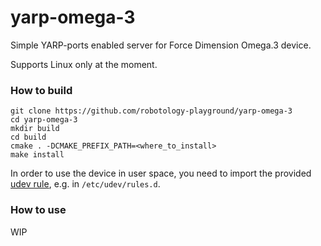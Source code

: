 yarp-omega-3
======================

Simple YARP-ports enabled server for Force Dimension Omega.3 device.

Supports Linux only at the moment.

### How to build

```
git clone https://github.com/robotology-playground/yarp-omega-3
cd yarp-omega-3
mkdir build
cd build
cmake . -DCMAKE_PREFIX_PATH=<where_to_install>
make install
```

In order to use the device in user space, you need to import the provided [udev rule](config/99-omega3-libusb.rules), e.g. in `/etc/udev/rules.d`.

### How to use

WIP
